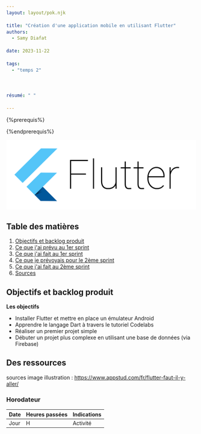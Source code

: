 ```yaml
---
layout: layout/pok.njk

title: "Création d'une application mobile en utilisant Flutter"
authors:
  - Samy Diafat

date: 2023-11-22

tags: 
  - "temps 2"



résumé: " "

---
```


{%prerequis%}

{%endprerequis%}

![Api key](flutter.png)

## Table des matières

1. [Objectifs et backlog produit](#section-1)
2. [Ce que j'ai prévu au 1er sprint](#section-2)
3. [Ce que j'ai fait au 1er sprint](#section-3)
4. [Ce que je prévoyais pour le 2ème sprint](#section-4)
5. [Ce que j'ai fait au 2ème sprint](#section-5)
6. [Sources](#section-6)


## Objectifs et backlog produit <a id="section-1"></a>

**Les objectifs**

- Installer Flutter et mettre en place un émulateur Android
- Apprendre le langage Dart à travers le tutoriel Codelabs
- Réaliser un premier projet simple
- Débuter un projet plus complexe en utilisant une base de données (via Firebase)



## Des ressources

sources image illustration : https://www.appstud.com/fr/flutter-faut-il-y-aller/


### Horodateur
| Date | Heures passées | Indications | 
| -------- | -------- |-------- |
| Jour | H  | Activité |

